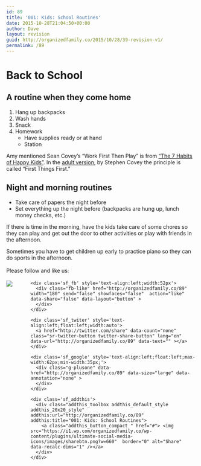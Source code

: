 ```yaml
---
id: 89
title: '001: Kids: School Routines'
date: 2015-10-28T21:04:50+00:00
author: Dave
layout: revision
guid: http://organizedfamily.co/2015/10/28/39-revision-v1/
permalink: /89
---
```

# Back to School

## A routine when they come home

  1. Hang up backpacks
  2. Wash hands
  3. Snack
  4. Homework 
      * Have supplies ready or at hand
      * Station

Amy mentioned Sean Covey&#8217;s &#8220;Work First Then Play&#8221; is from [&#8220;The 7 Habits of Happy Kids&#8221;](http://www.amazon.com/gp/product/1416957766/ref=as_li_tl?ie=UTF8&camp=1789&creative=9325&creativeASIN=1416957766&linkCode=as2&tag=digitalbias-20&linkId=MLICQTTVUV5P72NV). In the [adult version](http://www.amazon.com/gp/product/1451639619/ref=as_li_tl?ie=UTF8&camp=1789&creative=9325&creativeASIN=1451639619&linkCode=as2&tag=digitalbias-20&linkId=LGMTPUBP4IYEX6SG), by Stephen Covey the principle is called &#8220;First Things First.&#8221;

## Night and morning routines

  * Take care of papers the night before 
  * Set everything up the night before (backpacks are hung up, lunch money checks, etc.)

If there is time in the morning, have the kids take care of some chores so they can play and get out the door to other activities or play with friends in the afternoon.

Sometimes you have to get children up early to practice piano so they can do sports in the afternoon.

<div class='sfsi_Sicons' style='width: 100%; display: inline-block; vertical-align: middle; text-align:left'>
  <div style='margin:0px 8px 0px 0px; line-height: 24px'>
    <span>Please follow and like us:</span>
  </div>
  
  <div class='sfsi_socialwpr'>
    <div class='sf_subscrbe' style='text-align:left;float:left;width:64px'>
      <a href="http://www.specificfeeds.com/widget/emailsubscribe/MTc5ODgx/OA==/" target="_blank"><img src="https://i2.wp.com/organizedfamily.co/wp-content/plugins/ultimate-social-media-icons/images/follow_subscribe.png?w=660" data-recalc-dims="1" /></a>
    </div>
    
    <div class='sf_fb' style='text-align:left;width:52px'>
      <div class="fb-like" href="http://organizedfamily.co/89" width="180" send="false" showfaces="false"  action="like" data-share="false" data-layout="button" >
      </div>
    </div>
    
    <div class='sf_twiter' style='text-align:left;float:left;width:auto'>
      <a href="http://twitter.com/share" data-count="none" class="sr-twitter-button twitter-share-button" lang="en" data-url="http://organizedfamily.co/89" data-text="" ></a>
    </div>
    
    <div class='sf_google' style='text-align:left;float:left;max-width:62px;min-width:35px;'>
      <div class="g-plusone" data-href="http://organizedfamily.co/89" data-size="large" data-annotation="none" >
      </div>
    </div>
    
    <div class='sf_addthis'>
      <div class="addthis_toolbox addthis_default_style addthis_20x20_style" addthis:url="http://organizedfamily.co/89" addthis:title="001: Kids: School Routines">
        <a class="addthis_button_compact " href="#"> <img src="https://i1.wp.com/organizedfamily.co/wp-content/plugins/ultimate-social-media-icons/images/sharebtn.png?w=660"  border="0" alt="Share" data-recalc-dims="1" /></a>
      </div>
    </div>
  </div>
</div>